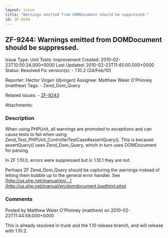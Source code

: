 ```yaml
---
layout: issue
title: "Warnings emitted from DOMDocument should be suppressed."
id: ZF-9244
---
```


ZF-9244: Warnings emitted from DOMDocument should be suppressed.
----------------------------------------------------------------

 Issue Type: Unit Tests: Improvement Created: 2010-02-23T10:50:24.000+0000 Last Updated: 2010-02-23T11:45:00.000+0000 Status: Resolved Fix version(s): - 1.10.2 (24/Feb/10)
 
 Reporter:  Hector Virgen (djvirgen)  Assignee:  Matthew Weier O'Phinney (matthew)  Tags: - Zend\_Dom\_Query
 
 Related issues: - [ZF-9243](/issues/browse/ZF-9243)
 
 Attachments: 
### Description

When using PHPUnit, all warnings are promoted to exceptions and can cause tests to fail when using Zend\_Test\_PHPUnit\_ControllerTestCase#assertQuery(). This is because assertQuery() uses Zend\_Dom\_Query, which in turn uses DOMDocument for parsing.

In ZF 1.10.0, errors were suppressed but in 1.10.1 they are not.

Perhaps ZF Zend\_Dom\_Query should be capturing the warnings instead of letting them bubble up to the general error handler. See [http://us.php.net/manual/en/…](http://us.php.net/manual/en/domdocument.loadhtml.php)

 

 

### Comments

Posted by Matthew Weier O'Phinney (matthew) on 2010-02-23T11:44:59.000+0000

This is already resolved in trunk and the 1.10 release branch, and will release with 1.10.2.

 

 